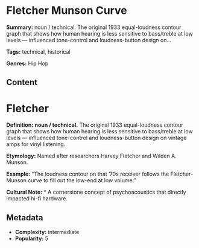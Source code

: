 # Fletcher Munson Curve

**Summary:** noun / technical. The original 1933 equal-loudness contour graph that shows how human hearing is less sensitive to bass/treble at low levels — influenced tone-control and loudness-button design on...

**Tags:** technical, historical

**Genres:** Hip Hop

## Content

# Fletcher

**Definition:** **noun / technical.** The original 1933 equal-loudness contour graph that shows how human hearing is less sensitive to bass/treble at low levels — influenced tone-control and loudness-button design on vintage amps for vinyl listening.

**Etymology:** Named after researchers Harvey Fletcher and Wilden A. Munson.

**Example:** “The loudness contour on that ’70s receiver follows the Fletcher-Munson curve to fill out the low-end at low volume.”

**Cultural Note:** * A cornerstone concept of psychoacoustics that directly impacted hi-fi hardware.

## Metadata

- **Complexity:** intermediate
- **Popularity:** 5

